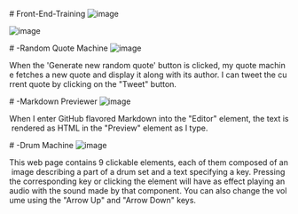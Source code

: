 # Front-End-Training
![image](https://user-images.githubusercontent.com/61989219/124346793-7b741480-dbe9-11eb-9b4f-37e91ae9195c.png)

![image](https://user-images.githubusercontent.com/61989219/124346819-a65e6880-dbe9-11eb-9048-0ca776555978.png)

# -Random Quote Machine
![image](https://user-images.githubusercontent.com/61989219/124346857-e291c900-dbe9-11eb-9a6d-79446805f504.png)

When the 'Generate new random quote' button is clicked, my quote machine fetches a new quote and display it along with its author. I can tweet the current quote by clicking on the "Tweet" button.

# -Markdown Previewer
![image](https://user-images.githubusercontent.com/61989219/124347277-6d73c300-dbec-11eb-980a-551763b27f65.png)

When I enter GitHub flavored Markdown into the "Editor" element, the text is rendered as HTML in the "Preview" element as I type.

# -Drum Machine
![image](https://user-images.githubusercontent.com/61989219/124347265-5b922000-dbec-11eb-8f90-015ed317685b.png)

This web page contains 9 clickable elements, each of them composed of an image describing a part of a drum set and a text specifying a key. Pressing the corresponding key or clicking the element will have as effect playing an audio with the sound made by that component. You can also change the volume using the "Arrow Up" and "Arrow Down" keys.